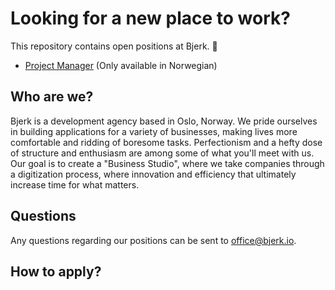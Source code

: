 # Looking for a new place to work? 

This repository contains open positions at Bjerk. 🌳

- [Project Manager](jobs/2020_ProjectManager.md) (Only available in Norwegian)

## Who are we?
Bjerk is a development agency based in Oslo, Norway. We pride ourselves in building applications for a variety of businesses, making lives more comfortable and ridding of boresome tasks. Perfectionism and a hefty dose of structure and enthusiasm are among some of what you'll meet with us. Our goal is to create a "Business Studio", where we take companies through a digitization process, where innovation and efficiency that ultimately increase time for what matters.

## Questions
Any questions regarding our positions can be sent to office@bjerk.io.

## How to apply?

